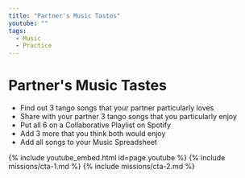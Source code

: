 ```yaml
---
title: "Partner's Music Tastes"
youtube: ""
tags:
  - Music
  - Practice
---
```


# Partner's Music Tastes #

* Find out 3 tango songs that your partner particularly loves
* Share with your partner 3 tango songs that you particularly enjoy
* Put all 6 on a Collaborative Playlist on Spotify
* Add 3 more that you think both would enjoy
* Add all songs to your Music Spreadsheet

{% include youtube_embed.html id=page.youtube %}
{% include missions/cta-1.md %}
{% include missions/cta-2.md %}
